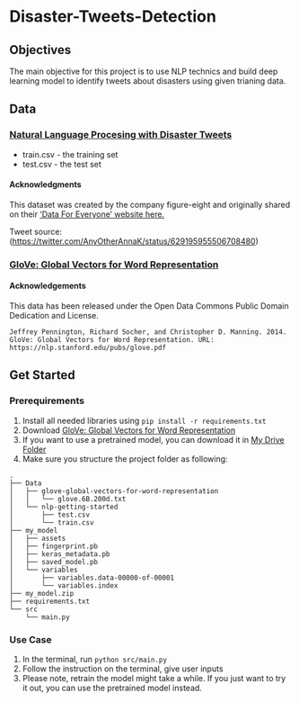 # Disaster-Tweets-Detection

## Objectives
The main objective for this project is to use NLP technics and build deep learning model to identify tweets about disasters using given trianing data. 

## Data

### [Natural Language Procesing with Disaster Tweets](https://www.kaggle.com/competitions/nlp-getting-started/data)
* train.csv - the training set
* test.csv - the test set

#### Acknowledgments
This dataset was created by the company figure-eight and originally shared on their [‘Data For Everyone’ website here.]()

Tweet source: (https://twitter.com/AnyOtherAnnaK/status/629195955506708480)

### [GloVe: Global Vectors for Word Representation](https://www.kaggle.com/datasets/rtatman/glove-global-vectors-for-word-representation)

#### Acknowledgements
This data has been released under the Open Data Commons Public Domain Dedication and License.

```Jeffrey Pennington, Richard Socher, and Christopher D. Manning. 2014. GloVe: Global Vectors for Word Representation. URL: https://nlp.stanford.edu/pubs/glove.pdf```

## Get Started

### Prerequirements

1. Install all needed libraries using ```pip install -r requirements.txt```
2. Download [GloVe: Global Vectors for Word Representation](https://www.kaggle.com/datasets/rtatman/glove-global-vectors-for-word-representation)
3. If you want to use a pretrained model, you can download it in [My Drive Folder](https://drive.google.com/file/d/1THGVUlYhKefu7PYCtCidepm75Pm8aRCL/view?usp=sharing)  
4. Make sure you structure the project folder as following:
```
.
├── Data
│   ├── glove-global-vectors-for-word-representation
│   │   └── glove.6B.200d.txt
│   └── nlp-getting-started
│       ├── test.csv
│       └── train.csv
├── my_model
│   ├── assets
│   ├── fingerprint.pb
│   ├── keras_metadata.pb
│   ├── saved_model.pb
│   └── variables
│       ├── variables.data-00000-of-00001
│       └── variables.index
├── my_model.zip
├── requirements.txt
└── src
    └── main.py
```

### Use Case

1. In the terminal, run ```python src/main.py```
2. Follow the instruction on the terminal, give user inputs
3. Please note, retrain the model might take a while. If you just want to try it out, you can use the pretrained model instead.
